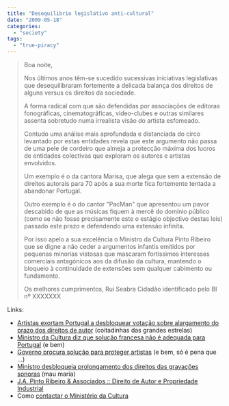 ```yaml
---
title: "Desequilibrio legislativo anti-cultural"
date: "2009-05-18"
categories: 
  - "society"
tags: 
  - "true-piracy"
---
```


> Boa noite,
> 
> Nos últimos anos têm-se sucedido sucessivas iniciativas legislativas que desequilibraram fortemente a delicada balança dos direitos de alguns versus os direitos da sociedade.
> 
> A forma radical com que são defendidas por associações de editoras fonográficas, cinematográficas, video-clubes e outras similares assenta sobretudo numa irrealista visão do artista esfomeado.
> 
> Contudo uma análise mais aprofundada e distanciada do circo levantado por estas entidades revela que este argumento não passa de uma pele de cordeiro que almeja a protecção máxima dos lucros de entidades colectivas que exploram os autores e artistas envolvidos.
> 
> Um exemplo é o da cantora Marisa, que alega que sem a extensão de direitos autorais para 70 após a sua morte fica fortemente tentada a abandonar Portugal.
> 
> Outro exemplo é o do cantor "PacMan" que apresentou um pavor descabido de que as músicas fiquem à mercê do domínio público (como se não fosse precisamente este o estágio objectivo destas leis) passado este prazo e defendendo uma extensão infinita.
> 
> Por isso apelo a sua excelência o Ministro da Cultura Pinto Ribeiro que se digne a não ceder a argumentos infantis emitidos por pequenas minorias vistosas que mascaram fortíssimos interesses comerciais antagónicos aos da difusão da cultura, mantendo o bloqueio à continuidade de extensões sem qualquer cabimento ou fundamento.
> 
> Os melhores cumprimentos, Rui Seabra Cidadão identificado pelo BI nº XXXXXXX

Links:

- [Artistas exortam Portugal a desbloquear votação sobre alargamento do prazo dos direitos de autor](http://ultimahora.publico.clix.pt/noticia.aspx?id=1380225) (coitadinhas das grandes estrelas)
- [Ministro da Cultura diz que solução francesa não é adequada para Portugal](http://ultimahora.publico.clix.pt/noticia.aspx?id=1380208) (e bem)
- [Governo procura solução para proteger artistas](http://ultimahora.publico.clix.pt/noticia.aspx?id=1380516) (e bem, só é pena que ...)
- [Ministro desbloqueia prolongamento dos direitos das gravações sonoras](http://tsf.sapo.pt/PaginaInicial/Vida/Interior.aspx?content_id=1235722) (mau maria)
- [J.A. Pinto Ribeiro & Associados :: Direito de Autor e Propriedade Industrial](http://www.pintoribeiro.com/ar_direitos_autor.php)
- Como [contactar o Ministério da Cultura](http://www.wipo.int/directory/en/contact.jsp?country_id=142&type=ADMIN_CR)
